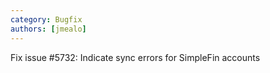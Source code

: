 ```yaml
---
category: Bugfix
authors: [jmealo]
---
```


Fix issue #5732: Indicate sync errors for SimpleFin accounts
